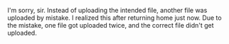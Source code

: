 I'm sorry, sir. Instead of uploading the intended file, another file was uploaded by mistake. I realized this after returning home just now. Due to the mistake, one file got uploaded twice, and the correct file didn't get uploaded.

